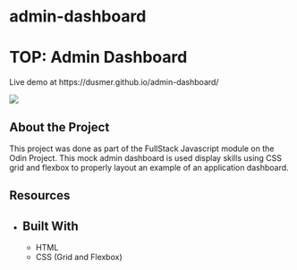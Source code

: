 # admin-dashboard
<h1>TOP: Admin Dashboard</h1>

<p>Live demo at https://dusmer.github.io/admin-dashboard/</p>
<p><img src="https://dusmer.github.io/admin-dashboard//images/screenshot.jpg" /></p>

<h2>About the Project</h2>
<p>This project was done as part of the FullStack Javascript module on the Odin Project. This mock admin dashboard is used display skills using CSS grid and flexbox to properly layout an example of an application dashboard.</p>

<h2>Resources</h2>
<ul>
    <li>

<h2>Built With</h2>
<ul>
    <li>HTML</l1>
    <li>CSS (Grid and Flexbox)</li>
</ul>


